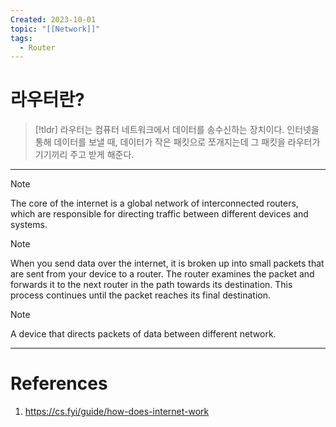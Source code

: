 ```yaml
---
Created: 2023-10-01
topic: "[[Network]]"
tags:
  - Router
---
```

# 라우터란?
> [!tldr]
> 라우터는 컴퓨터 네트워크에서 데이터를 송수신하는 장치이다. 인터넷을 통해 데이터를 보낼 때, 데이터가 작은 패킷으로 쪼개지는데 그 패킷을 라우터가 기기끼리 주고 받게 해준다. 

---

> [!note] 
> The core of the internet is a global network of interconnected routers, which are responsible for directing traffic between different devices and systems. 

> [!note]
> When you send data over the internet, it is broken up into small packets that are sent from your device to a router. The router examines the packet and forwards it to the next router in the path towards its destination. This process continues until the packet reaches its final destination.

> [!note]
> A device that directs packets of data between different network.

---
# References
1. https://cs.fyi/guide/how-does-internet-work